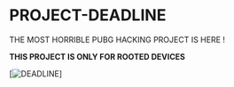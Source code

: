 # PROJECT-DEADLINE


THE MOST HORRIBLE PUBG HACKING PROJECT IS HERE !

**THIS PROJECT IS ONLY FOR ROOTED DEVICES**

[![DEADLINE](https://telegra.ph/file/ffe286609b3e3206c5153.png)]


